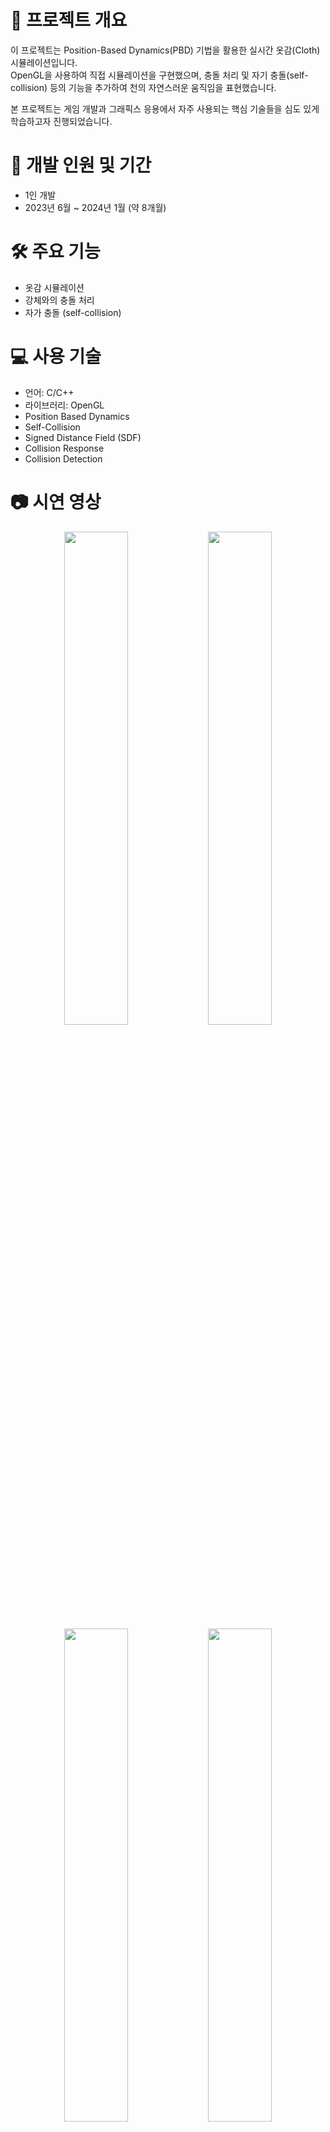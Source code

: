 # 🧾 프로젝트 개요
이 프로젝트는 Position-Based Dynamics(PBD) 기법을 활용한 실시간 옷감(Cloth) 시뮬레이션입니다.  
OpenGL을 사용하여 직접 시뮬레이션을 구현했으며, 충돌 처리 및 자기 충돌(self-collision) 등의 기능을 추가하여 천의 자연스러운 움직임을 표현했습니다.  

본 프로젝트는 게임 개발과 그래픽스 응용에서 자주 사용되는 핵심 기술들을 심도 있게 학습하고자 진행되었습니다.



# 📆 개발 인원 및 기간
- 1인 개발
- 2023년 6월 ~ 2024년 1월 (약 8개월)



# 🛠️ 주요 기능
- 옷감 시뮬레이션
- 강체와의 충돌 처리
- 자가 충돌 (self-collision)



# 💻 사용 기술
- 언어: C/C++
- 라이브러리: OpenGL
- Position Based Dynamics
- Self-Collision
- Signed Distance Field (SDF)
- Collision Response
- Collision Detection




# 📷 시연 영상
<p align="center">
  <img src="https://github.com/user-attachments/assets/d5d32641-b39b-4eab-a043-562b6b4733d0" width="45%">
  <img src="https://github.com/user-attachments/assets/1067f577-b406-459e-b1f0-2a61fac2f832" width="45%"><br>
  <img src="https://github.com/user-attachments/assets/d2097e2b-128f-4d64-b414-85a646177ce7" width="45%">
  <img src="https://github.com/user-attachments/assets/9dc210b0-02c6-498a-8291-258b876346b7" width="45%">
</p>

[🔗 시연 영상 링크 (Youtube)](https://www.youtube.com/playlist?list=PLL7N-Nw3U-P1VskT4llhvH_EJs00NhZ-c)

# 🏆 프로젝트 성과
본 프로젝트를 바탕으로 2024 한국컴퓨터정보학회 동계 학술대회에 참가하였습니다.

논문 제목: 옷감-고체 충돌에서 떨림 문제를 줄이기 위한 효율적인 SDF 기반 접근 방식
[🔗 논문 링크(DBpia)](https://www.dbpia.co.kr/journal/articleDetail?nodeId=NODE11711777)



# 💡 프로젝트 회고
이 프로젝트를 통해 게임 개발에 활용되는 물리 기반 시뮬레이션의 개념과 구현 방식을 실제로 체험할 수 있었습니다. 옷감 시뮬레이션은 단순한 시각 효과를 넘어, 캐릭터의 의상이나 환경의 상호작용 같은 게임 내 다양한 요소에 자연스러움을 부여하는 핵심 기술입니다.

특히 **Position-Based Dynamics** 기법과 **충돌 처리 및 자가 충돌(self-collision)** 구현 과정을 통해, 현실적인 움직임을 만드는 데 필요한 물리 제약 조건들을 어떻게 모델링하고 해결해야 하는지를 깊이 있게 이해할 수 있었습니다.

이번 프로젝트를 통해 게임 클라이언트 개발자로서 물리 기반 로직을 효과적으로 응용하고, 실제 게임 콘텐츠의 몰입도를 높이는 방향으로 기술을 적용할 수 있는 기반을 마련하게 되었습니다.


# 🔖 관련 블로그 글
- [🔗 자세한 구현 및 학습 과정 정리 (Tistory)](https://coding-l7.tistory.com/category/%EB%AC%BC%EB%A6%AC%20%EA%B8%B0%EB%B0%98%20%EC%8B%9C%EB%AE%AC%EB%A0%88%EC%9D%B4%EC%85%98/Cloth%20Simulation)

  
# 📚 참고 자료

### Position Based Dynamics
- [Position Based Dynamics - Matthias Müller, Bruno Heidelberger, Marcus Hennix, John Ratcliff](https://matthias-research.github.io/pages/publications/posBasedDyn.pdf)

### Self-Collision
- [Cloth Self Collision with Predictive Contacts - Chris Lewin](https://media.contentapi.ea.com/content/dam/eacom/frostbite/files/gdc2018-chrislewin-clothselfcollisionwithpredictivecontacts.pdf)
- https://matthias-research.github.io/pages/tenMinutePhysics/index.html

### Signed Distance Field
- [Generating Signed Distance Fields From Triangle Meshes - J. Andreas Bærentzen and Henrik Aanæs](https://www2.imm.dtu.dk/pubdb/edoc/imm1289.pdf)

### Collision Response
- [Simulation of Clothing with Folds and Wrinkles - R. Bridson, S. Marino, R. Fedkiw](http://physbam.stanford.edu/~fedkiw/papers/stanford2003-06.pdf)
- [Robust High-Resolution Cloth Using Parallelism, History-Based Collisions and Accurate Friction - Andrew Selle et al.](http://physbam.stanford.edu/~fedkiw/papers/stanford2007-06.pdf)

### Collision Detection
- [Local Optimization for Robust Signed Distance Field Collision - Miles Macklin et al.](https://mmacklin.com/sdfcontact.pdf)
